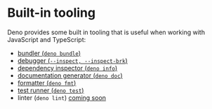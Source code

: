 # Built-in tooling

Deno provides some built in tooling that is useful when working with JavaScript
and TypeScript:

<!-- prettier-ignore-start -->
<!-- prettier incorrectly moves the coming soon links to new lines -->

- [bundler (`deno bundle`)](./manual/tools/bundler.md)
- [debugger (`--inspect, --inspect-brk`)](./manual/tools/debugger.md)
- [dependency inspector (`deno info`)](./manual/tools/dependency_inspector.md)
- [documentation generator (`deno doc`)](./manual/tools/documentation_generator.md)
- [formatter (`deno fmt`)](./manual/tools/formatter.md)
- [test runner (`deno test`)](./manual/testing.md)
- linter (`deno lint`) [coming soon](https://github.com/denoland/deno/issues/1880)

<!-- prettier-ignore-end -->
